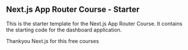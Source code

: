 ## Next.js App Router Course - Starter

This is the starter template for the Next.js App Router Course. It contains the starting code for the dashboard application.

Thankyou Next.js for this free courses
